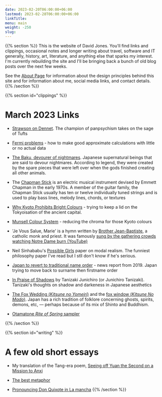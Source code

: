 ```yaml
---
date: 2023-02-20T06:00:00+06:00
lastmod: 2023-02-28T06:00:00+06:00
linkTitle: 
menu: main
weight: -250
slug: 
---
```

{{% section %}}
This is the website of David Jones. You'll find links and clippings, occasional notes and longer writing about travel, software and IT generally, history, art, literature, and anything else that sparks my interest. I'm currently rebuilding the site and I'll be bringing back a bunch of old blog posts over the next few weeks.

See the [About Page](../about/) for information about the design principles behind this site and for information about me, social media links, and contact details.{{% /section %}}







{{% section id="clippings" %}}
# March 2023 Links

- [Strawson on Dennet](https://www.academia.edu/411597/The_self_as_software_1992_review_of_Dennett_Consciousness_Explained?email_work_card=view-paper). The champion of panpsychism takes on the sage of Tufts

- [Fermi problems](https://en.wikipedia.org/wiki/Fermi_problem) - how to make good approximate calculations with little or no actual data

- [The Baku, devourer of nightmares](https://en.wikipedia.org/wiki/Baku_(mythology)). Japanese supernatural beings that are said to devour nightmares. According to legend, they were created by the spare pieces that were left over when the gods finished creating all other animals.

- The [Chapman Stick](https://en.wikipedia.org/wiki/Chapman_Stick) is an electric musical instrument devised by Emmett Chapman in the early 1970s. A member of the guitar family, the Chapman Stick usually has ten or twelve individually tuned strings and is used to play bass lines, melody lines, chords, or textures


- [Why Kyoto Prohibits Bright Colours](https://www.youtube.com/watch?v=KuX3nu4jdo0) - trying to keep a lid on the Tokyoisation of the ancient capital. 

- [Munsell Colour System](https://en.wikipedia.org/w/index.php?title=Munsell_color_system&oldid=1122563341) - reducing the chroma for those Kyoto colours

- 'Je Vous Salue, Marie' is a hymn written by [Brother Jean-Baptiste](https://fr.wikipedia.org/wiki/Jean-Baptiste_de_la_Sainte-Famille), a catholic monk and priest. It was famously [sung by the gathering crowds watching Notre Dame burn (YouTube)](https://www.youtube.com/watch?v=iH8Pbcd4z80E)

- Neil Sinhababu's [Possible Girls](https://philpapers.org/archive/SINPG) paper on modal realism. The funniest philosophy paper I've read but I stll don't know if he's serious. 

- [Japan to revert to traditional name order](https://www.reuters.com/article/us-japan-names-idUSKCN1VR1LE) - news report from 2019. Japan trying to move back to surname then firstname order

- [In Praise of Shadows](http://pdf-objects.com/files/In-Praise-of-Shadows-Junichiro-Tanizaki.pdf) by Tanizaki Junichiro (or Junichiro Tanizaki). Tanizaki's thoughts on shadow and darkeness in Japanese aesthetics

- [The Fox Wedding (*Kitsune no Yomeiri*)](https://en.wikipedia.org/wiki/Kitsune_no_yomeiri) and the [fox window (*Kitsune No Mado*)](https://theghostinmymachine.com/2021/08/18/the-most-dangerous-games-the-fox-window-game-or-how-to-see-ghosts/). Japan has a rich tradition of folklore concerning ghosts, spirits, demons, etc, &mdash; perhaps because of its mix of Shinto and Buddhism.

- [Otamatone *Rite of Spring* sampler](https://www.youtube.com/watch?v=QTuwg0OakXs)


{{% /section %}}

{{% section id="writing" %}}
# A few old short essays
- My translation of the Tang-era poem, [Seeing off Yuan the Second on a Mission to Anxi](/poetry/seeingoffyuan/)

- [The best metaphor](/thebestmetaphor/)

- [Pronouncing Don Quixote in La mancha](/donquixote/)
{{% /section %}}




